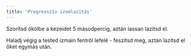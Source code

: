 ```yaml
---
title: 'Progresszív izomlazítás'
---
```

Szorítsd ökölbe a kezeidet 5 másodpercig, aztán lassan lazítsd el.

Haladj végig a tested izmain fentről lefelé - feszítsd meg, aztán lazítsd el őket egymás után.